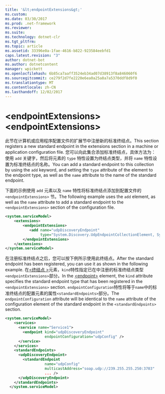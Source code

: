 ```yaml
---
title: '&lt;endpointExtensions&gt;'
ms.custom: 
ms.date: 03/30/2017
ms.prod: .net-framework
ms.reviewer: 
ms.suite: 
ms.technology: dotnet-clr
ms.tgt_pltfrm: 
ms.topic: article
ms.assetid: 33396e0a-1fae-4616-b822-923584eebfd1
caps.latest.revision: "3"
author: dotnet-bot
ms.author: dotnetcontent
manager: wpickett
ms.openlocfilehash: 6b85ca7aaff3524eb34ad07d38913f8a846060f6
ms.sourcegitcommit: ce279f2d7fe2220e6ea0a25a8a7a5370ddf8d9f0
ms.translationtype: MT
ms.contentlocale: zh-CN
ms.lasthandoff: 12/02/2017
---
```

# <a name="ltendpointextensionsgt"></a><span data-ttu-id="f52eb-102">&lt;endpointExtensions&gt;</span><span class="sxs-lookup"><span data-stu-id="f52eb-102">&lt;endpointExtensions&gt;</span></span>
<span data-ttu-id="f52eb-103">此节在计算机或应用程序配置文件的扩展节中注册新的标准终结点。</span><span class="sxs-lookup"><span data-stu-id="f52eb-103">This section registers a new standard endpoint in the extensions section in a machine or application configuration file.</span></span> <span data-ttu-id="f52eb-104">您可以向此集合添加标准终结点，具体方法为：使用 `add` 关键字，然后将元素的 `type` 特性设置为终结点类型，并将 `name` 特性设置为标准终结点的名称。</span><span class="sxs-lookup"><span data-stu-id="f52eb-104">You can add a standard endpoint to this collection by using the `add` keyword, and setting the `type` attribute of the element to the endpoint type, as well as the `name` attribute to the name of the standard endpoint.</span></span>  
  
 <span data-ttu-id="f52eb-105">下面的示例使用 `add` 元素以及 `name` 特性将标准终结点添加到配置文件的 `<endpointExtensions>` 节。</span><span class="sxs-lookup"><span data-stu-id="f52eb-105">The following example uses the `add` element, as well as the `name` attribute to add a standard endpoint to the `<endpointExtensions>` section of the configuration file.</span></span>  
  
```xml  
<system.serviceModel>  
    <extensions>  
        <endpointExtensions>  
           <add name="udpDiscoveryEndpoint"  
                type="System.Discovery.UdpEndpointCollectionElement, System.Discovery.dll, Version=1.0.0.0, Culture=neutral, PublicKeyToken=ffffffffffffffff"/>  
        </endpointExtensions>   
    </extensions>  
</system.serviceModel>  
```  
  
 <span data-ttu-id="f52eb-106">在注册标准终结点之后，您可以按下例所示使用此终结点。</span><span class="sxs-lookup"><span data-stu-id="f52eb-106">After the standard endpoint has been registered, you can use it as shown in the following example.</span></span> <span data-ttu-id="f52eb-107">在[\<终结点 >](../../../../../docs/framework/configure-apps/file-schema/wcf/endpoint-element.md)元素，`kind`特性指定已在中注册的标准终结点类型`<endpointExtensions>`部分。</span><span class="sxs-lookup"><span data-stu-id="f52eb-107">In the [\<endpoint>](../../../../../docs/framework/configure-apps/file-schema/wcf/endpoint-element.md) element, the `kind` attribute specifies the standard endpoint type that has been registered in the `<endpointExtensions>` section.</span></span> <span data-ttu-id="f52eb-108">`endpointConfiguration`特性将等于`name`中的标准终结点的配置元素的属性`<standardEndpoints>`部分。</span><span class="sxs-lookup"><span data-stu-id="f52eb-108">The `endpointConfiguration` attribute will be identical to the `name` attribute of the configuration element of the standard endpoint in the `<standardEndpoints>` section.</span></span>  
  
```xml  
<system.serviceModel>  
    <services>  
      <service name="Service1">  
        <endpoint kind="udpDiscoveryEndpoint"  
                  endpointConfiguration="udpConfig" />  
      </service>  
    </services>  
    <standardEndpoints>  
      <udpDiscoveryEndpoint>  
        <standardEndpoint  
                  name="udpConfig"  
                  multicastAddress="soap.udp://239.255.255.250:3703"  
                  ... />  
      </udpDiscoveryEndpoint>  
    </standardEndpoints>  
  </system.serviceModel>  
```
